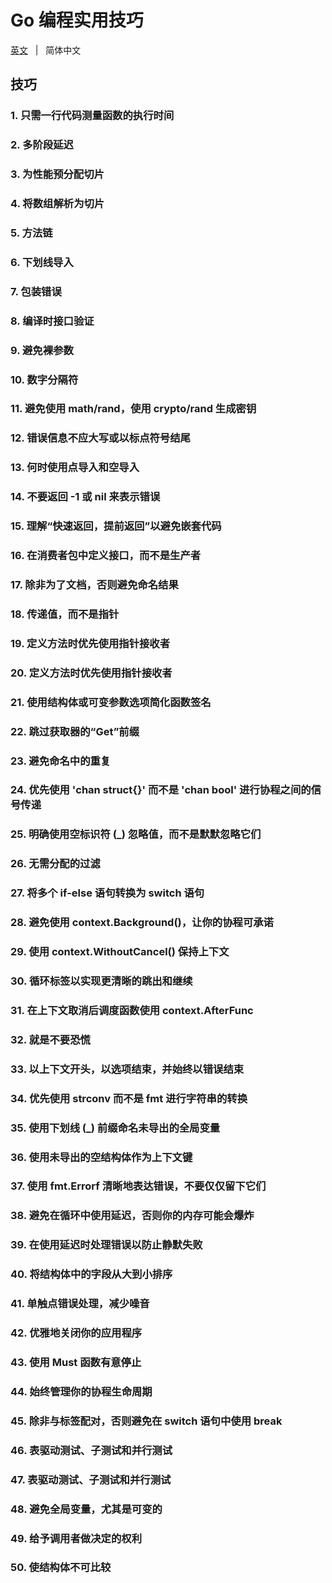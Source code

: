# Go 编程实用技巧

[英文](./README.md) &nbsp; | &nbsp; 简体中文

## 技巧

### 1. 只需一行代码测量函数的执行时间

### 2. 多阶段延迟

### 3. 为性能预分配切片

### 4. 将数组解析为切片

### 5. 方法链

### 6. 下划线导入

### 7. 包装错误

### 8. 编译时接口验证

### 9. 避免裸参数

### 10. 数字分隔符

### 11. 避免使用 math/rand，使用 crypto/rand 生成密钥

### 12. 错误信息不应大写或以标点符号结尾

### 13. 何时使用点导入和空导入

### 14. 不要返回 -1 或 nil 来表示错误

### 15. 理解“快速返回，提前返回”以避免嵌套代码

### 16. 在消费者包中定义接口，而不是生产者

### 17. 除非为了文档，否则避免命名结果

### 18. 传递值，而不是指针

### 19. 定义方法时优先使用指针接收者

### 20. 定义方法时优先使用指针接收者

### 21. 使用结构体或可变参数选项简化函数签名

### 22. 跳过获取器的“Get”前缀

### 23. 避免命名中的重复

### 24. 优先使用 'chan struct{}' 而不是 'chan bool' 进行协程之间的信号传递

### 25. 明确使用空标识符 (_) 忽略值，而不是默默忽略它们

### 26. 无需分配的过滤

### 27. 将多个 if-else 语句转换为 switch 语句

### 28. 避免使用 context.Background()，让你的协程可承诺

### 29. 使用 context.WithoutCancel() 保持上下文

### 30. 循环标签以实现更清晰的跳出和继续

### 31. 在上下文取消后调度函数使用 context.AfterFunc

### 32. 就是不要恐慌

### 33. 以上下文开头，以选项结束，并始终以错误结束

### 34. 优先使用 strconv 而不是 fmt 进行字符串的转换

### 35. 使用下划线 (_) 前缀命名未导出的全局变量

### 36. 使用未导出的空结构体作为上下文键

### 37. 使用 fmt.Errorf 清晰地表达错误，不要仅仅留下它们

### 38. 避免在循环中使用延迟，否则你的内存可能会爆炸

### 39. 在使用延迟时处理错误以防止静默失败

### 40. 将结构体中的字段从大到小排序

### 41. 单触点错误处理，减少噪音

### 42. 优雅地关闭你的应用程序

### 43. 使用 Must 函数有意停止

### 44. 始终管理你的协程生命周期

### 45. 除非与标签配对，否则避免在 switch 语句中使用 break

### 46. 表驱动测试、子测试和并行测试

### 47. 表驱动测试、子测试和并行测试

### 48. 避免全局变量，尤其是可变的

### 49. 给予调用者做决定的权利

### 50. 使结构体不可比较
